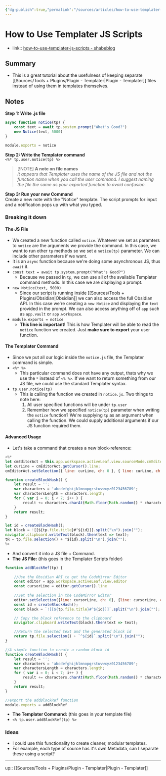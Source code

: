 ```yaml
---
{"dg-publish":true,"permalink":"/sources/articles/how-to-use-templater-js-scripts/","title":"How to Use Templater JS Scripts","tags":["📥/📰","📥/🟨","on/plugins"]}
---
```



# How to Use Templater JS Scripts

- link:: [how-to-use-templater-js-scripts - shabeblog](https://shbgm.ca/blog/obsidian/how-to-use-templater-js-scripts)

## Summary
- This is a great tutorial about the usefulness of keeping separate [[Sources/Tools + Plugins/Plugin - Templater\|Plugin - Templater]] files instead of using them in templates themselves. 

## Notes

**Step 1: Write .js file**
```js
async function notice(tp) {
    const text = await tp.system.prompt("What's Good?")
    new Notice(text, 5000)
}

module.exports = notice
```

**Step 2: Write the Templater command**  
`<%* tp.user.notice(tp) %>`

> [!NOTE] **A note on file names**  
> *it appears that Templater uses the name of the JS file and not the function name when you call the user command. I suggest naming the file the same as your exported function to avoid confusion.*

**Step 3: Run your new Command**  
Create a new note with the "Notice" template. The script prompts for input and a notification pops up with what you typed.

### Breaking it down

#### The JS File
- We created a new function called `notice`. Whatever we set as paramters to `notice` are the arguments we provide the command. In this case, we want to run other `tp` methods so we set a `notice(tp)` parameter. We can include other parameters if we want.
- It is an `async` function because we're doing some asynchronous JS, thus `await` it.
- `const text = await tp.system.prompt("What's Good?")`
	- Because we passed in `tp`, we can use all of the available Templater command methods. In this case we are displaying a prompt.
- `new Notice(text, 5000)`
	- Since our script is running inside [[Sources/Tools + Plugins/Obsidian\|Obsidian]] we can also access the full Obsidian API. In this case we're creating a `new Notice` and displaying the `text` provided in the prompt. We can also access anything off of `app` such as `app.vault` or `app.workspace`.
- `module.exports = notice`
	- **This line is important!** This is how Templater will be able to read the `notice` function we created. Just **make sure to export** your user function.

#### The Templater Command
- Since we put all our logic inside the `notice.js` file, the Templater command is simple.
- `<%* %>`
	- This particular command does not have any output, thats why we use the `*` instead of `<% %>`. If we want to return something from our JS file, we could use the standard Templater syntax.
- `tp.user.notice(tp)`
	- This is calling the function we created in `notice.js`. Two things to note here:
		1. All user specified functions will be under `tp.user`
		2. Remember how we specified `notice(tp)` parameter when writing the `notice` function? We're supplying `tp` as an argument when calling the function. We could supply additional arguments if our JS function required them.

#### Advanced Usage
- Let's take a command that creates a new block-reference:
```js
<%*
let cmEditorAct = this.app.workspace.activeLeaf.view.sourceMode.cmEditor;
let curLine = cmEditorAct.getCursor().line;
cmEditorAct.setSelection({ line: curLine, ch: 0 }, { line: curLine, ch: 9999 });

function createBlockHash() {
	let result = '';
	var characters = 'abcdefghijklmnopqrstuvwxyz0123456789';
	var charactersLength = characters.length;
	for ( var i = 0; i < 7; i++ ) {
		result += characters.charAt(Math.floor(Math.random() * charactersLength));
	}
	return result;
}

let id = createBlockHash();
let block = ![[${tp.file.title}#^${id}]].split("\n").join("");
navigator.clipboard.writeText(block).then(text => text);
tR = tp.file.selection() + ^${id}.split("\n").join("");
%>
```

- And convert it into a JS file + Command. 
- **The JS File:** (this goes in the Templater Scripts folder)
```js
function addBlockRef(tp) {
    
	//Use the Obsidian API to get the CodeMirror Editor
    const editor = app.workspace.activeLeaf.view.editor
    const cursorLine = editor.getCursor().line
    
	//Set the selection in the CodeMirror Editor
    editor.setSelection({line: cursorLine, ch: 0}, {line: cursorLine, ch: 9999})
	const id = createBlockHash();
	const block = `![[${tp.file.title}#^${id}]]`.split("\n").join("");

	// Copy the block reference to the clipboard
	navigator.clipboard.writeText(block).then(text => text);

	//Return the selected text and the generated block id
	return tp.file.selection() + `^${id}`.split("\n").join("");
}

//A simple function to create a random block id
function createBlockHash() {
	let result = '';
	var characters = 'abcdefghijklmnopqrstuvwxyz0123456789';
	var charactersLength = characters.length;
	for ( var i = 0; i < 7; i++ ) {
		result += characters.charAt(Math.floor(Math.random() * charactersLength));
	}
	return result;
}

//export the addBlockRef function
module.exports = addBlockRef
```

- **The Templater Command:** (this goes in your template file)
- `<% tp.user.addBlockRef(tp) %>`

### Ideas
- I could use this functionality to create cleaner, modular templates.
- For example, each type of source has it's own Metadata, can I separate these using a script?

---
up:: [[Sources/Tools + Plugins/Plugin - Templater\|Plugin - Templater]]
